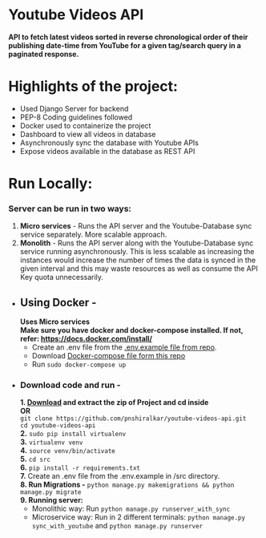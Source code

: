 # Youtube Videos API
**API to fetch latest videos sorted in reverse chronological order of their publishing date-time from YouTube for a given tag/search query in a paginated response.**


# Highlights of the project:
- Used Django Server for backend
- PEP-8 Coding guidelines followed
- Docker used to containerize the project
- Dashboard to view all videos in database
- Asynchronously sync the database with Youtube APIs
- Expose videos available in the database as REST API

# Run Locally:
### Server can be run in two ways:

1. **Micro services** - Runs the API server and the Youtube-Database sync service separately. More scalable approach.
2. **Monolith** - Runs the API server along with the Youtube-Database sync service running asynchronously. This is less scalable as increasing the instances would increase the number of times the data is synced in the given interval and this may waste resources as well as consume the API Key quota unnecessarily.

* ## Using Docker - 
  **Uses Micro services**\
   **Make sure you have docker and docker-compose installed. If not, refer: https://docs.docker.com/install/**
   - Create an .env file from the [.env.example file from repo](https://github.com/pnshiralkar/youtube-videos-api/blob/main/.env.example).
   - Download [Docker-compose file form this repo](https://github.com/pnshiralkar/youtube-videos-api/blob/main/docker-compose.yml)
   - Run `sudo docker-compose up`
* ### Download code and run - 
    **1. [Download](https://github.com/pnshiralkar/youtube-videos-api/archive/master.zip) and extract the zip of Project and cd inside**\
    **OR**\
    `git clone https://github.com/pnshiralkar/youtube-videos-api.git`\
    `cd youtube-videos-api`\
    **2.** `sudo pip install virtualenv`\
    **3.** `virtualenv venv`\
    **4.** `source venv/bin/activate`\
    **5.** `cd src`\
    **6.** `pip install -r requirements.txt`\
    **7.** Create an .env file from the .env.example in /src directory.\
    **8. Run Migrations -** `python manage.py makemigrations && python manage.py migrate`\
    **9. Running server:**
    - Monolithic way: Run `python manage.py runserver_with_sync`
    - Microservice way: Run in 2 different terminals: `python manage.py sync_with_youtube` and `python manage.py runserver`

    
